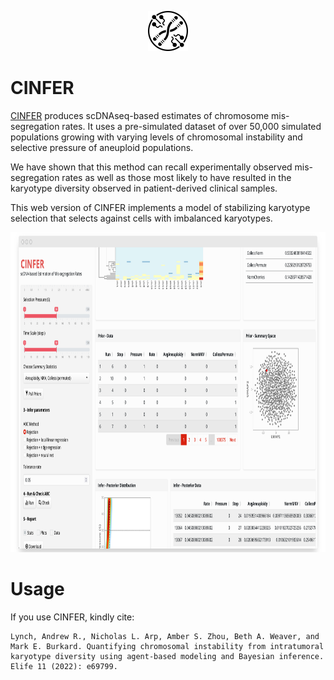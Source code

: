 <p align="center"><img width="auto" height="64" src="www/CINFERLogo.svg"></p>

# CINFER

[CINFER](https://burkardlab.shinyapps.io/CINFER/) produces scDNAseq-based estimates of chromosome mis-segregation rates. It uses a pre-simulated dataset of over 50,000 simulated populations growing with varying levels of chromosomal instability and selective pressure of aneuploid populations.

We have shown that this method can recall experimentally observed mis-segregation rates as well as those most likely to have resulted in the karyotype diversity observed in patient-derived clinical samples.

This web version of CINFER implements a model of stabilizing karyotype selection that selects against cells with imbalanced karyotypes.



<p align="center"><img width="auto" height="512" src="www/screenshot.png"></p>

# Usage

If you use CINFER, kindly cite:

```
Lynch, Andrew R., Nicholas L. Arp, Amber S. Zhou, Beth A. Weaver, and Mark E. Burkard. Quantifying chromosomal instability from intratumoral karyotype diversity using agent-based modeling and Bayesian inference. Elife 11 (2022): e69799.
```